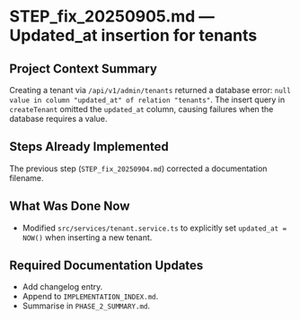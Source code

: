 # STEP_fix_20250905.md — Updated_at insertion for tenants

## Project Context Summary
Creating a tenant via `/api/v1/admin/tenants` returned a database error: `null value in column "updated_at" of relation "tenants"`. The insert query in `createTenant` omitted the `updated_at` column, causing failures when the database requires a value.

## Steps Already Implemented
The previous step (`STEP_fix_20250904.md`) corrected a documentation filename.

## What Was Done Now
- Modified `src/services/tenant.service.ts` to explicitly set `updated_at = NOW()` when inserting a new tenant.

## Required Documentation Updates
- Add changelog entry.
- Append to `IMPLEMENTATION_INDEX.md`.
- Summarise in `PHASE_2_SUMMARY.md`.
